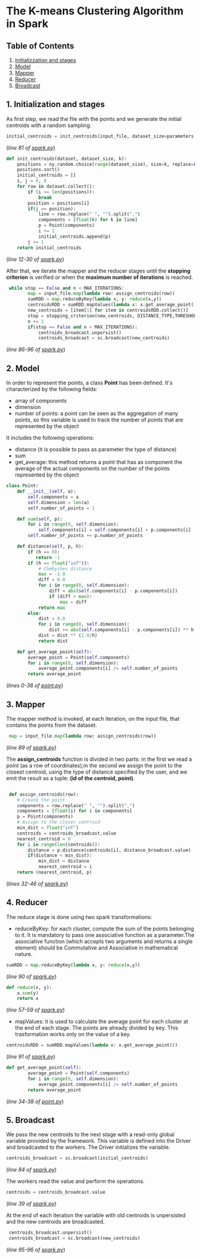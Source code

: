 # The K-means Clustering Algorithm in Spark

## Table of Contents

1) [Initializzation and stages](#1-initialization-and-stages)
2) [Model](#2-model)
3) [Mapper](#3-mapper)
4) [Reducer](#4-reducer)
5) [Broadcast](#4-broadcast)

## 1. Initialization and stages

As first step, we read the file with the points and we generate the initial centroids with a random sampling.

```python
initial_centroids = init_centroids(input_file, dataset_size=parameters["datasetsize"], k=parameters["k"])
```

(*line 81 of [spark.py](/k-means-spark/spark.py)*)

```python
def init_centroids(dataset, dataset_size, k):
    positions = ny.random.choice(range(dataset_size), size=k, replace=False)
    positions.sort()
    initial_centroids = []
    i, j = 0, 0
    for row in dataset.collect():
        if (i >= len(positions)):
            break
        position = positions[i]
        if(j == position):
            line = row.replace(" ", "").split(",")
            components = [float(k) for k in line]
            p = Point(components)
            i += 1
            initial_centroids.append(p)
        j += 1
    return initial_centroids
```

(*line 12-30 of [spark.py](/k-means-spark/spark.py)*)

After that, we iterate the mapper and the reducer stages until the **stopping criterion** is verified or when the **maximum number of iterations** is reached.

```python
 while stop == False and n < MAX_ITERATIONS:
        map = input_file.map(lambda row: assign_centroids(row))
        sumRDD = map.reduceByKey(lambda x, y: reduce(x,y))
        centroidsRDD = sumRDD.mapValues(lambda x: x.get_average_point())
        new_centroids = [item[1] for item in centroidsRDD.collect()]
        stop = stopping_criterion(new_centroids, DISTANCE_TYPE,THRESHOLD)
        n += 1
        if(stop == False and n < MAX_ITERATIONS):
            centroids_broadcast.unpersist()
            centroids_broadcast = sc.broadcast(new_centroids)
```

(*line 86-96 of [spark.py](/k-means-spark/spark.py)*)

## 2. Model

In order to represent the points, a class **Point** has been defined.
It's characterized by the following fields:

- array of components
- dimension
- number of points: a point can be seen as the aggregation of many points, so this variable is used to track the number of points that are represented by the object

It includes the following operations:

- distance (it is possible to pass as parameter the type of distance)
- sum
- get_average: this method returns a point that has as component the average of the actual components on the number of the points represented by the object

```python
class Point:
    def __init__(self, a):
        self.components = a
        self.dimension = len(a)
        self.number_of_points = 1

    def sum(self, p):
        for i in range(0, self.dimension):
            self.components[i] = self.components[i] + p.components[i]
        self.number_of_points += p.number_of_points

    def distance(self, p, h):
        if (h == 0):
           return -1  
        if (h == float("inf")):
            # Chebyshev distance
            max = -1.0
            diff = 0.0
            for i in range(0, self.dimension):
                diff = abs(self.components[i] - p.components[i])
                if (diff > max):
                    max = diff
            return max
        else:
            dist = 0.0
            for i in range(0, self.dimension):
                dist += abs(self.components[i] - p.components[i]) ** h
            dist = dist ** (1.0/h)
            return dist

    def get_average_point(self):
        average_point = Point(self.components)
        for i in range(0, self.dimension):
            average_point.components[i] /= self.number_of_points
        return average_point
```

(*lines 0-38 of [point.py](/k-means-spark/point.py)*)

## 3. Mapper

The mapper method is invoked, at each iteration,  on the input file, that contains the points from the dataset.

```python
 map = input_file.map(lambda row: assign_centroids(row))
```

(*line 89 of [spark.py](/k-means-spark/spark.py)*)

The **assign_centroids** function is divided in two parts: in the first we read a point (as a row of coordinates);in the second we assign the point to the closest centroid, using the type of distance specified by the user, and we emit the result as a tuple: **(id of the centroid, point)**.

```python

 def assign_centroids(row):
    # Create the point
    components = row.replace(" ", "").split(",")
    components = [float(i) for i in components]
    p = Point(components)
    # Assign to the closer centroid
    min_dist = float("inf")
    centroids = centroids_broadcast.value
    nearest_centroid = 0
    for i in range(len(centroids)):
        distance = p.distance(centroids[i], distance_broadcast.value)
        if(distance < min_dist):
            min_dist = distance
            nearest_centroid = i
    return (nearest_centroid, p)
```

(*lines 32-46 of [spark.py](/k-means-spark/spark.py)*)

## 4. Reducer

The reduce stage is done using two spark transformations:

- reduceByKey: for each cluster, compute the sum of the points belonging to it. It is mandatory to pass one associative function as a parameter.The associative function (which accepts two arguments and returns a single element) should be Commutative and Associative in mathematical nature.

```python
sumRDD = map.reduceByKey(lambda x, y: reduce(x,y))
```

(*line 90 of [spark.py](/k-means-spark/spark.py)*)

```python
def reduce(x, y):
    x.sum(y)
    return x
```

(*line 57-59 of [spark.py](/k-means-spark/spark.py)*)

- mapValues: it is used to calculate the average point for each cluster at the end of each stage. The points are already divided by key. This trasformation works only on the value of a key.

```python
centroidsRDD = sumRDD.mapValues(lambda x: x.get_average_point())
```

(*line 91 of [spark.py](/k-means-spark/spark.py)*)

```python
def get_average_point(self):
        average_point = Point(self.components)
        for i in range(0, self.dimension):
            average_point.components[i] /= self.number_of_points
        return average_point
```

(*line 34-38 of [point.py](/k-means-spark/point.py)*)

## 5. Broadcast

We pass the new centroids to the next stage with a read-only global variable provided by the framework. This variable is defined into the Driver and broadcasted to the workers.
The Driver initializes the variable.

```python
centroids_broadcast = sc.broadcast(initial_centroids)
```

(*line 84 of [spark.py](/k-means-spark/spark.py)*)

The workers read the value and perform the operations.

```python
centroids = centroids_broadcast.value
```

(*line 39 of [spark.py](/k-means-spark/spark.py)*)

At the end of each iteration the variable with old centroids is unpersisted and the new centroids are broadcasted.

```python
 centroids_broadcast.unpersist()
 centroids_broadcast = sc.broadcast(new_centroids)
```

(*line 95-96 of [spark.py](/k-means-spark/spark.py)*)